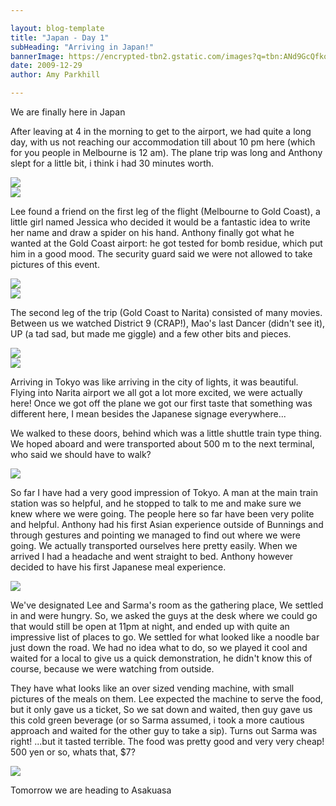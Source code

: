 ```yaml
---

layout: blog-template
title: "Japan - Day 1"
subHeading: "Arriving in Japan!"
bannerImage: https://encrypted-tbn2.gstatic.com/images?q=tbn:ANd9GcQfkosNw-i8kfLs6q8nnTX8JtVpH12AcGxjPbHlDfEx_kGjx1ru
date: 2009-12-29
author: Amy Parkhill

---
```

We are finally here in Japan

After leaving at 4 in the morning to get to the airport, we had quite a long day, with us not reaching our accommodation till about 10 pm here (which for you people in Melbourne is 12 am). The plane trip was long and Anthony slept for a little bit, i think i had 30 minutes worth.

<div class="center-image"><img src="https://lh3.googleusercontent.com/khd0xn7-fDHqCBgbuqj-JvuQlGKlyuQR9iIcKW_kQ4qvJdO9WaKm_aO7X36TumOgVhHUBv06Jh3_FIFn1I5VFAxbJIUeyXBrSGUy0g1Mpc0o0W3r-OvIz6cvKK1QLmyU0BezAw" /></div>
<div class="center-image"><img src="https://lh3.googleusercontent.com/hxcQOR4nVxbuITegv30VcBby4N9IQQlXc424uFGzFqrbcKf15xDexLi97Gz2rZYcg7Pr1pkQ8waBWA_fAtN7EuJ4OophzK9EToJ7E-Bc9VXxKL_n6V9K_ZZoEDOKbokt78VVmA" /></div>

Lee found a friend on the first leg of the flight (Melbourne to Gold Coast), a little girl named Jessica who decided it would be a fantastic idea to write her name and draw a spider on his hand. Anthony finally got what he wanted at the Gold Coast airport: he got tested for bomb residue, which put him in a good mood. The security guard said we were not allowed to take pictures of this event.

<div class="center-image"><img src="https://lh3.googleusercontent.com/aL6u3Xn41V5JVKii6c5-jFCccETm4l9NtWP-tBh5u_P0UGU_4XhBcTCJq9GqiMIF62sHdGGLyF8l5coAZn9jGEXe-9iRC4YGmOU64LJfPdzy1WhSUJlCUe6ZotFM9uoMYTfIqQ" /></div>
<div class="center-image"><img src="https://lh3.googleusercontent.com/68kgHgp68D8SLf6kRc-Ani77KQc_TEahtedaTPk2_Nr8j0DgwXdpBYhElXpzkLWkPhXVWwNeUUgbql-vXQ9LPKvSZD7Nauv9HDvrJRbcXKWLJrMbppauvSEt7kYYv8Dz4LTbMw" /></div>

The second leg of the trip (Gold Coast to Narita) consisted of many movies. Between us we watched District 9 (CRAP!), Mao's last Dancer (didn't see it), UP (a tad sad, but made me giggle) and a few other bits and pieces.

<div class="center-image"><img src="https://lh3.googleusercontent.com/EaC6H_KtJnb1xWdFwvmGq-xf5hEEXiAC8tO-XjpvSGheMkiad2RfzwTu08xmJFL2-RqSGueFMTktro6M0Dc6ZichLDlYAFNFKqTBGqHFLDIbg5mPLTOHQvmkFD0UR0xXVaFtWQ" /></div>
<div class="center-image"><img src="https://lh3.googleusercontent.com/eUWl_wrKzSSe5P3z0sFo9y2V37XPo1ek1KqNd5vEZ8EPIVxJF6HXkThp4Wo4AKgw6jviVTYZmRxHxwveTr0jeFsNQBuVQQKNpJhC52HioWP6XbUyOr3UQHHcHhg3-8-9tF0OUg" /></div>

Arriving in Tokyo was like arriving in the city of lights, it was beautiful. Flying into Narita airport we all got a lot more excited, we were actually here! Once we got off the plane we got our first taste that something was different here, I mean besides the Japanese signage everywhere...

We walked to these doors, behind which was a little shuttle train type thing. We hoped aboard and were transported about 500 m to the next terminal, who said we should have to walk?

<div class="center-image"><img src="https://lh3.googleusercontent.com/FvSLcVu6QmhHYJ_WvUXlxZEJy7gryv24UcSgxeCUb2UkNzbdUxUzhJV99DL9MinfJcB5GAQ5kTcmvjOW5rWhBU9IaJeQbtD2ohsvrlHWNz3rbRAIeq1lWA76i2xMHZszsKg7_A" /></div>

So far I have had a very good impression of Tokyo. A man at the main train station was so helpful, and he stopped to talk to me and make sure we knew where we were going. The people here so far have been very polite and helpful. Anthony had his first Asian experience outside of Bunnings and through gestures and pointing we managed to find out where we were going. We actually transported ourselves here pretty easily. When we arrived I had a headache and went straight to bed. Anthony however decided to have his first Japanese meal experience.

<div class="center-image"><img src="https://lh3.googleusercontent.com/7MlXetQLTs9kqYFHHFLDxdTgiD1Jezf0tHF1smkVnFLDOqpd0FNjWXulFj3pNIUNpezKtGNun7giiEIiIY7NReaVmKGFTUonBjXPiBu-qnssDD0Hfv715GHl8YHjpUU_PUMhcw" /></div>

We've designated Lee and Sarma's room as the gathering place, We settled in and were hungry. So, we asked the guys at the desk where we could go that would still be open at 11pm at night, and ended up with quite an impressive list of places to go. We settled for what looked like a noodle bar just down the road. We had no idea what to do, so we played it cool and waited for a local to give us a quick demonstration, he didn't know this of course, because we were watching from outside.

They have what looks like an over sized vending machine, with small pictures of the meals on them. Lee expected the machine to serve the food, but it only gave us a ticket, So we sat down and waited, then guy gave us this cold green beverage (or so Sarma assumed, i took a more cautious approach and waited for the other guy to take a sip). Turns out Sarma was right! ...but it tasted terrible.
The food was pretty good and very very cheap! 500 yen or so, whats that, $7?

<div class="center-image"><img src="https://lh3.googleusercontent.com/ivSsm5MYoVfv67-btLkzR5oT3uHvwe1cukRH62jAitQWy4J3Yjxu7g8b71eldCb_UWWMc5nQv_sV69cauAn8vKiaLJr2StMnbdWNDiDqrv8G8b0Or9BqIKlcuJVy1uPjFXDsag" /></div>

Tomorrow we are heading to Asakuasa